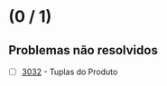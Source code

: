 #  (0 / 1)

## Problemas não resolvidos
  - [ ] [3032](https://www.urionlinejudge.com.br/judge/pt/problems/view/3032) - Tuplas do Produto